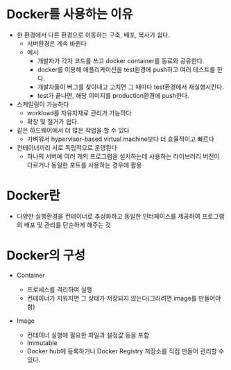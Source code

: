 # Docker를 사용하는 이유

* 한 환경에서 다른 환경으로 이동하는 구축, 배포, 복사가 쉽다.
  * 서버환경은 계속 바뀐다
  * 예시
    * 개발자가 각자 코드를 쓰고 docker container를 동료와 공유한다.
    * docker를 이용해 애플리케이션을 test환경에 push하고 여러 테스트를 한다.
    * 개발자들이 버그를 찾아내고 고치면 그 때마다 test환경에서 재실행시킨다.
    * test가 끝나면, 해당 이미지를 production환경에 push한다.
* 스케일링이 가능하다
  * workload를 자유자재로 관리가 가능하다
  * 확장 및 철거가 쉽다.
* 같은 하드웨어에서 더 많은 작업을 할 수 있다
  * 가벼워서 hypervisor-based virtual machine보다 더 효율적이고 빠르다
* 컨테이너끼리 서로 독립적으로 운영된다
  * 하나의 서버에 여러 개의 프로그램을 설치하는데 사용하는 라이브러리 버전이 다르거나 동일한 포트를 사용하는 경우에 활용

# Docker란

* 다양한 실행환경을 컨테이너로 추상화하고 동일한 인터페이스를 제공하여 프로그램의 배포 및 관리를 단순하게 해주는 것

# Docker의 구성

* Container
  * 프로세스를 격리하여 실행
  * 컨테이너가 지워지면 그 상태가 저장되지 않는다(그러려면 image를 만들어야 함)
* Image

  * 컨테이너 실행에 필요한 파일과 설정값 등을 포함
  * Immutable
  * Docker hub에 등록하거나 Docker Registry 저장소를 직접 만들어 관리할 수 있다.

